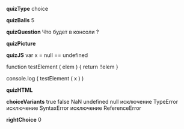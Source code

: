 ____quizType____
choice

____quizBalls____
5

____quizQuestion____
Что будет в консоли ?

____quizPicture____


____quizJS____
var x = null == undefined

function testElement ( elem ) {
    return !!elem
}

console.log (
    testElement ( x )
)


____quizHTML____



____choiceVariants____
true
false
NaN
undefined
null
исключение TypeError
исключение SyntaxError
исключение ReferenceError


____rightChoice____
0
